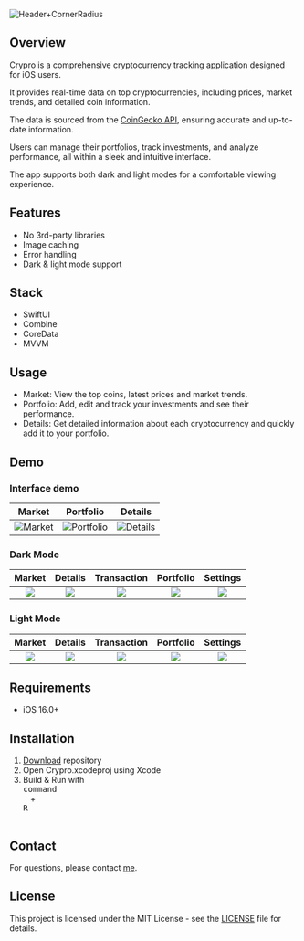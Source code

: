 ![Header+CornerRadius](https://github.com/user-attachments/assets/ccddc452-8f42-438b-b91f-3987bb8c6c2c)

## Overview

Crypro is a comprehensive cryptocurrency tracking application designed for iOS users. 

It provides real-time data on top cryptocurrencies, including prices, market trends, and detailed coin information. 

The data is sourced from the [CoinGecko API](https://www.coingecko.com/en/api), ensuring accurate and up-to-date information.

Users can manage their portfolios, track investments, and analyze performance, all within a sleek and intuitive interface. 

The app supports both dark and light modes for a comfortable viewing experience.

## Features

* No 3rd-party libraries
* Image caching
* Error handling
* Dark & light mode support

## Stack

* SwiftUI
* Combine
* CoreData
* MVVM

##  Usage

* Market: View the top coins, latest prices and market trends.
* Portfolio: Add, edit and track your investments and see their performance.
* Details: Get detailed information about each cryptocurrency and quickly add it to your portfolio.

## Demo

### Interface demo
| Market | Portfolio | Details |
:---:|:---:|:---:
![Market](https://github.com/user-attachments/assets/709471a9-9b37-4d36-8cee-a51a8e571a53) | ![Portfolio](https://github.com/user-attachments/assets/23765f1b-0944-4455-939c-c60e5cdb5187) | ![Details](https://github.com/user-attachments/assets/ec33cddf-15d1-485d-85d4-f5da0de1481f)

### Dark Mode 
| Market | Details | Transaction | Portfolio | Settings |
:---:|:---:|:---:|:---:|:---:
<img src="https://github.com/user-attachments/assets/b3798b99-62e3-46cd-af2c-839914106ac0"> | <img src="https://github.com/user-attachments/assets/1aa4d42d-d559-442d-befa-8593edc162cb"> | <img src="https://github.com/user-attachments/assets/90d9cf78-0b7f-4a0c-bb61-61ed4f7c1eb9"> | <img src="https://github.com/user-attachments/assets/a09e6aef-08ee-4144-955c-3b609b84c7ba"> | <img src="https://github.com/user-attachments/assets/8d347fe6-79e6-4b02-a7ed-3462f38ab9dc">



### Light Mode
| Market | Details | Transaction | Portfolio | Settings |
:---:|:---:|:---:|:---:|:---:
<img src="https://github.com/user-attachments/assets/ec18c021-6367-4764-b74d-100401718129"> | <img src="https://github.com/user-attachments/assets/d15907cd-a92b-474e-9107-28d9227ad945"> | <img src="https://github.com/user-attachments/assets/441581b4-881d-4c34-8ceb-9524ded792de"> | <img src="https://github.com/user-attachments/assets/7c734371-27a1-4507-98d8-8b479863657b"> | <img src="https://github.com/user-attachments/assets/163b2ecc-4afa-450b-add6-6c7eaec0586e">

## Requirements
* iOS 16.0+

## Installation

1. [Download](https://github.com/Antomated/Crypro/archive/refs/heads/main.zip) repository
2. Open Crypro.xcodeproj using Xcode
3. Build & Run with <kbd> <br> command <br> </kbd> + <kbd> <br>R<br> </kbd>

## Contact
For questions, please contact [me](https://github.com/Antomated).

## License

This project is licensed under the MIT License - see the [LICENSE](LICENSE) file for details.

